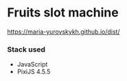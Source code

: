 # Fruits slot machine
https://maria-yurovskykh.github.io/dist/

### Stack used
* JavaScript
* PixiJS 4.5.5
